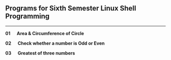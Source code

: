 ## Programs for Sixth Semester Linux Shell Programming

---

**01 &emsp;		Area & Circumference of Circle**

**02 &emsp;		Check whether a number is Odd or Even**

**03 &emsp;		Greatest of three numbers**